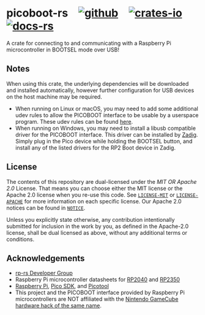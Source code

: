 # picoboot-rs &ensp; [![github]](https://github.com/NotQuiteApex/picoboot-rs) &ensp; [![crates-io]](https://crates.io/crates/picoboot-rs) &ensp; [![docs-rs]](https://docs.rs/picoboot-rs)
A crate for connecting to and communicating with a Raspberry Pi microcontroller in BOOTSEL mode over USB!

[github]: https://img.shields.io/badge/github-8da0cb?style=for-the-badge&labelColor=555555&logo=github
[crates-io]: https://img.shields.io/badge/crates.io-fc8d62?style=for-the-badge&labelColor=555555&logo=rust
[docs-rs]: https://img.shields.io/badge/docs.rs-66c2a5?style=for-the-badge&labelColor=555555&logo=docs.rs

## Notes
When using this crate, the underlying dependencies will be downloaded and installed automatically, however further configuration for USB devices on the host machine may be required.

- When running on Linux or macOS, you may need to add some additional udev rules to allow the PICOBOOT interface to be usable by a userspace program. These udev rules can be found [here](https://github.com/raspberrypi/picotool/blob/master/udev/99-picotool.rules).
- When running on Windows, you may need to install a libusb compatible driver for the PICOBOOT interface. This driver can be installed by [Zadig](https://zadig.akeo.ie/). Simply plug in the Pico device while holding the BOOTSEL button, and install any of the listed drivers for the RP2 Boot device in Zadig.

## License
The contents of this repository are dual-licensed under the _MIT OR Apache 2.0_
License. That means you can choose either the MIT license or the Apache 2.0
license when you re-use this code. See [`LICENSE-MIT`](./LICENSE-MIT) or
[`LICENSE-APACHE`](./LICENSE-APACHE) for more information on each specific
license. Our Apache 2.0 notices can be found in [`NOTICE`](./NOTICE).

Unless you explicitly state otherwise, any contribution intentionally submitted
for inclusion in the work by you, as defined in the Apache-2.0 license, shall be
dual licensed as above, without any additional terms or conditions.

## Acknowledgements
* [rp-rs Developer Group](https://github.com/rp-rs)
* Raspberry Pi microcontroller datasheets for [RP2040](https://datasheets.raspberrypi.com/rp2040/rp2040-datasheet.pdf) and [RP2350](https://datasheets.raspberrypi.com/rp2350/rp2350-datasheet.pdf)
* [Raspberry Pi](https://raspberrypi.org), [Pico SDK](https://github.com/raspberrypi/pico-sdk), and [Picotool](https://github.com/raspberrypi/picotool)
* This project and the PICOBOOT interface provided by Raspberry Pi microcontrollers are NOT affiliated with the [Nintendo GameCube hardware hack of the same name](https://github.com/webhdx/PicoBoot).
